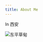 ```yaml
---
title: About Me
---
```


In 西安

![东平草甸](https://cdn.jsdelivr.net/gh/scopor/photos@main/life/%E7%A7%A6%E5%B2%AD%E8%8D%89%E7%94%B81.jpeg)

